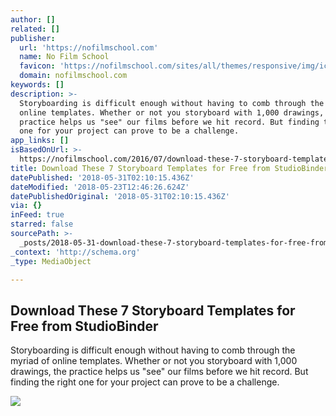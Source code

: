 ```yaml
---
author: []
related: []
publisher:
  url: 'https://nofilmschool.com'
  name: No Film School
  favicon: 'https://nofilmschool.com/sites/all/themes/responsive/img/icons/favicon.ico'
  domain: nofilmschool.com
keywords: []
description: >-
  Storyboarding is difficult enough without having to comb through the myriad of
  online templates. Whether or not you storyboard with 1,000 drawings, the
  practice helps us "see" our films before we hit record. But finding the right
  one for your project can prove to be a challenge.
app_links: []
isBasedOnUrl: >-
  https://nofilmschool.com/2016/07/download-these-7-storyboard-templates-free-studiobinder
title: Download These 7 Storyboard Templates for Free from StudioBinder
datePublished: '2018-05-31T02:10:15.436Z'
dateModified: '2018-05-23T12:46:26.624Z'
datePublishedOriginal: '2018-05-31T02:10:15.436Z'
via: {}
inFeed: true
starred: false
sourcePath: >-
  _posts/2018-05-31-download-these-7-storyboard-templates-for-free-from-studiobi.md
_context: 'http://schema.org'
_type: MediaObject

---
```

<article style=""><h1>Download These 7 Storyboard Templates for Free from StudioBinder</h1><p>Storyboarding is difficult enough without having to comb through the myriad of online templates. Whether or not you storyboard with 1,000 drawings, the practice helps us "see" our films before we hit record. But finding the right one for your project can prove to be a challenge.</p><img src="https://nofilmschool.com/sites/default/files/styles/facebook/public/storyboard.jpg?itok=wJudOsia" /></article>